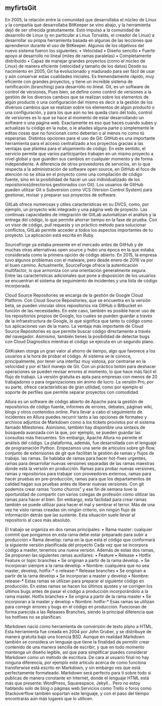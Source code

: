 ## myfirtsGit
En 2005, la relación entre la comunidad que desarrollaba el núcleo de Linux y la compañía que desarrollaba BitKeeper se vino abajo, y la herramienta dejó de ser ofrecida gratuitamente. Esto impulsó a la comunidad de desarrollo de Linux (y en particular a Linus Torvalds, el creador de Linux) a desarrollar su propia herramienta basada en algunas de las lecciones que aprendieron durante el uso de BitKeeper. Algunos de los objetivos del nuevo sistema fueron los siguientes:
    • Velocidad
    • Diseño sencillo
    • Fuerte apoyo al desarrollo no lineal (miles de ramas paralelas)
    • Completamente distribuido
    • Capaz de manejar grandes proyectos (como el núcleo de Linux) de manera eficiente (velocidad y tamaño de los datos)
Desde su nacimiento en 2005, Git ha evolucionado y madurado para ser fácil de usar y aún conservar estas cualidades iniciales. Es tremendamente rápido, muy eficiente con grandes proyectos, y tiene un increíble sistema de ramificación (branching) para desarrollo no lineal.
Git, es un software de control de versiones, Pues bien, se define como control de versiones a la gestión de los diversos cambios que se realizan sobre los elementos de algún producto o una configuración del mismo es decir a la gestión de los diversos cambios que se realizan sobre los elementos de algún producto o una configuración, y para los que aún no les queda claro del todo, control de versiones es lo que se hace al momento de estar desarrollando un software o una página web. Exactamente es eso que haces cuando subes y actualizas tu código en la nube, o le añades alguna parte o simplemente le editas cosas que no funcionan como deberían o al menos no como tú esperarías.
Distintos opciones para el uso de Git:
GitHub es una importante herramienta para el acceso centralizado a los proyectos gracias a las ventajas que plantea para el alojamiento de código. En este sentido, el servicio permite que varios participantes trabajen en un mismo proyecto a nivel global y que guarden sus cambios en cualquier momento y de forma independiente. A diferencia de otros proveedores de servicios, en lo que respecta a la administración de software open source, en GitHub el foco de atención no se sitúa en el proyecto como una compilación de código fuente, sino en la posibilidad de hacer un uso individualizado de los repositorios(directorios gestionados con Git). Los usuarios de GitHub pueden utilizar Git o Subversion como VCS (Version Control System) para gestionar, revisar y preparar sus proyectos de software.

GitLab ofrece numerosas y útiles características en su DVCS, como, por ejemplo, un proyecto wiki integrado y una página web de proyecto. Las continuas capacidades de integración de GitLab automatizan el análisis y la entrega del código, lo que permite ahorrar tiempo en la fase de prueba. Con un visor de código, pull requests y un práctico método para solucionar conflictos, GitLab permite acceder a todos los aspectos importantes de tu proyecto. La aplicación está escrita en Ruby.

SourceForge ya estaba presente en el mercado antes de GitHub y de muchas otras alternativas open source y hubo una época en la que estaba considerada como la primera opción de código abierto. En 2015, la empresa tuvo algunos problemas con el malware, pero desde enero de 2016 va por el buen camino. Actualmente, SourceForge ofrece la autenticación multifactor, lo que armoniza con una orientación generalmente segura. Entre las características adicionales que pone a disposición de los usuarios se encuentran el sistema de seguimiento de incidentes y una lista de código incorporada.

Cloud Source Repositories se encarga de la gestión de Google Cloud Platform. Con Cloud Source Repositories, que se encuentra en la versión beta, se pueden vincular otros repositorios vía GitHub o Bitbucket en función de las necesidades. En este caso, también es posible hacer uso de los repositorios propios de Google, los cuales se pueden guardar a través de la infraestructura de Google, lo que significa que tanto tu código como tus aplicaciones van de la mano. La ventaja más importante de Cloud Source Repositories es que permite buscar código directamente a través del navegador. Asimismo, también tienes la posibilidad de detectar bugs con Cloud Diagnostics mientras el código se ejecuta en un segundo plano.

GitKraken otorga un gran valor al ahorro de tiempo, algo que favorece a los usuarios a la hora de probar el código. Al sistema se le conoce, principalmente, por tener una interfaz muy vistosa, por centrarse en la velocidad y por el fácil manejo de Git. Con un práctico botón para deshacer operaciones se pueden revisar errores al momento, lo que hace más fácil el flujo de trabajo. La versión gratuita es apta para empresas con menos de 20 trabajadores o para organizaciones sin ánimo de lucro. La versión Pro, por su parte, ofrece características de gran utilidad, como por ejemplo el soporte de perfiles que permite separar proyectos con comodidad.

Allura es un software de código abierto de Apache para la gestión de repositorios de código fuente, informes de errores, debates, páginas wiki, blogs y otros contenidos online. Para llevar a cabo el seguimiento de incidentes en Allura puedes recurrir tanto a las opciones de formateo y archivos adjuntos de Markdown como a los tickets provistos por el sistema llamado Milestones. Asimismo, también hay disponible una sintaxis de búsqueda avanzada con la que, por ejemplo, se pueden guardar las consultas más frecuentes. Sin embargo, Apache Allura no permite el análisis del código. La plataforma, además, fue desarrollada con el lenguaje de programación Python.
Empezamos una serie de artículos sobre git-flow, conjunto de extensiones de git que facilitan la gestión de ramas y flujos de trabajo.
las ramas. Se hablaba de ramas para hacer hot-fixes urgentes, ramas para desarrollar nuevas versiones separadas de las ramas maestras donde está la versión en producción. Ramas para probar nuevas versiones, ramas y repositorios para trabajar con proveedores externos, ramas para hacer pruebas en pre-producción, ramas para que los departamentos de calidad hagan sus pruebas antes de liberar nuevas versiones. Con git podemos crear ramas “como churros” y ese fin de semana tuve la oportunidad de compartir con varios colegas de profesión cómo utilizar las ramas para hacer el bien. Sin embargo, esta facilidad para crear ramas también se puede utilizar para hacer el mal y sembrar el terror. Más de una vez he visto ramas creadas sin ningún criterio, sin ningún flujo de información detrás que las sustente. Esta situación suele llevar al repositorio al caos más absoluto.

El trabajo se organiza en dos ramas principales:
    • Rama master: cualquier commit que pongamos en esta rama debe estar preparado para subir a producción
    • Rama develop: rama en la que está el código que conformará la siguiente versión planificada del proyecto
Cada vez que se incorpora código a master, tenemos una nueva versión.
Además de estas dos ramas, Se proponen las siguientes ramas auxiliares:
    • Feature
    • Release
    • Hotfix
Feature or topic branches
    • Se originan a partir de la rama develop.
    • Se incorporan siempre a la rama develop.
    • Nombre: cualquiera que no sea master, develop, hotfix-* o release-*
Release branches
    • Se originan a partir de la rama develop
    • Se incorporan a master y develop
    • Nombre: release-*
Estas ramas se utilizan para preparar el siguiente código en producción. En estas ramas se hacen los últimos ajustes y se corrigen los últimos bugs antes de pasar el código a producción incorporándolo a la rama master.
Hotfix branches
    • Se origina a partir de la rama master
    • Se incorporan a la master y develop
    • Nombre: hotfix-*
Esas ramas se utilizan para corregir errores y bugs en el código en producción. Funcionan de forma parecida a las Releases Branches, siendo la principal diferencia que los hotfixes no se planifican.

Markdown nació como herramienta de conversión de texto plano a HTML.
Esta herramienta fue creada en 2004 por John Gruber, y se distribuye de manera gratuita bajo una licencia BSD.
Aunque en realidad Markdown también se considera un lenguaje que tiene la finalidad de permitir crear contenido de una manera sencilla de escribir, y que en todo momento mantenga un diseño legible, así que para simplificar puedes considerar Markdown como un método de escritura.
De cara al usuario final no hay ninguna diferencia, por ejemplo este artículo acerca de  como funciona transferwise está escrito en Markdown, y sin embargo ves que está perfectamente formateado.
Markdown será perfecto para ti sobre todo si publicas de manera constante en Internet, donde el lenguaje HTML está más que presente: WordPress, Squarespace, Jekyll…
Pero no estoy hablando solo de blog o páginas web.Servicios como Trello o foros como Stackoverflow también soportan este lenguaje, y con el paso del tiempo encontrarás aún más lugares que lo utilicen.
